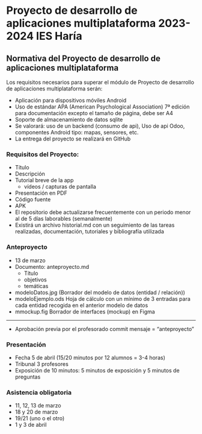 # Proyecto de desarrollo de aplicaciones multiplataforma 2023-2024 IES Haría

## Normativa del Proyecto de desarrollo de aplicaciones multiplataforma

Los requisitos necesarios para superar el módulo de Proyecto de desarrollo de aplicaciones multiplataforma serán:
- Aplicación para dispositivos móviles Android
- Uso de estándar APA (American Psychological Association) 7ª edición para documentación excepto el tamaño de página, debe ser A4
- Soporte de almacenamiento de datos sqlite
- Se valorará: uso de un backend (consumo de api), Uso de api Odoo, componentes Android tipo: mapas, sensores, etc.
- La entrega del proyecto se realizará en GitHub

### Requisitos del Proyecto:
- Título
- Descripción
- Tutorial breve de la app
  - vídeos / capturas de pantalla
- Presentación en PDF
- Código fuente
- APK
- El repositorio debe actualizarse frecuentemente con un periodo menor al de 5 días laborables (semanalmente)
- Existirá un archivo historial.md con un seguimiento de las tareas realizadas, documentación, tutoriales y bibliografía utilizada

### Anteproyecto
- 13 de marzo
- Documento: anteproyecto.md
  - Título
  - objetivos
  - temáticas
- modeloDatos.jpg (Borrador del modelo de datos (entidad / relación))
- modeloEjemplo.ods Hoja de cálculo con un mínimo de 3 entradas para cada entidad recogida en el anterior modelo de datos
- mmockup.fig Borrador de interfaces (mockup) en Figma

--------------------------------------
- Aprobación previa por el profesorado
commit mensaje = “anteproyecto”

### Presentación
- Fecha 5 de abril (15/20 minutos por 12  alumnos  = 3-4 horas)
- Tribunal 3 profesores
- Exposición de 10 minutos: 5 minutos de exposición y 5 minutos de preguntas

### Asistencia obligatoria
- 11, 12, 13 de marzo
- 18 y 20 de marzo
- 19/21 (uno o el otro)
- 1 y 3 de abril
